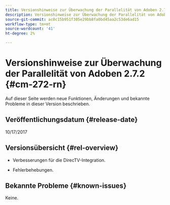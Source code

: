 ```yaml
---
title: Versionshinweise zur Überwachung der Parallelität von Adoben 2.7.2
description: Versionshinweise zur Überwachung der Parallelität von Adoben 2.7.2
source-git-commit: ac0c15b951f305e29bb8fa0bd45aa2c53de6ad15
workflow-type: tm+mt
source-wordcount: '41'
ht-degree: 2%

---
```



# Versionshinweise zur Überwachung der Parallelität von Adoben 2.7.2 {#cm-272-rn}

Auf dieser Seite werden neue Funktionen, Änderungen und bekannte Probleme in dieser Version beschrieben.

## Veröffentlichungsdatum {#release-date}

10/17/2017

## Versionsübersicht {#rel-overview}

* Verbesserungen für die DirecTV-Integration.

* Fehlerbehebungen.



## Bekannte Probleme {#known-issues}

Keine.
